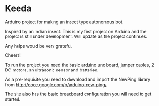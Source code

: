 # Keeda
Arduino project for making an insect type autonomous bot.

Inspired by an Indian insect. This is my first project on Arduino and the project is still under development. Will update as the project continues.

Any helps would be very grateful.

Cheers!


To run the project you need the basic arduino uno board, jumper cables, 2 DC motors, an ultrasonic sensor and batteries.

As a pre-requisite you need to download and import the NewPing library from http://code.google.com/p/arduino-new-ping/.

The site also has the basic breadboard configuration you will need to get started.